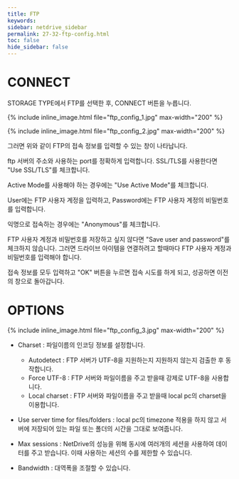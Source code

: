 ```yaml
---
title: FTP
keywords:
sidebar: netdrive_sidebar
permalink: 27-32-ftp-config.html
toc: false
hide_sidebar: false
---
```


CONNECT
==================
STORAGE TYPE에서 FTP를 선택한 후, CONNECT 버튼을 누릅니다.

{% include inline_image.html file="ftp_config_1.jpg" max-width="200" %}


{% include inline_image.html file="ftp_config_2.jpg" max-width="200" %}


그러면 위와 같이 FTP의 접속 정보를 입력할 수 있는 창이 나타납니다.

ftp 서버의 주소와 사용하는 port를 정확하게 입력합니다.
SSL/TLS를 사용한다면 "Use SSL/TLS"를 체크합니다.

Active Mode를 사용해야 하는 경우에는 "Use Active Mode"를 체크합니다.

User에는 FTP 사용자 계정을 입력하고, Password에는 FTP 사용자 계정의 비밀번호를 입력합니다.

익명으로 접속하는 경우에는 "Anonymous"를 체크합니다.

FTP 사용자 계정과 비밀번호를 저장하고 싶지 않다면 "Save user and password"를 체크하지 않습니다. 
그러면 드라이브 아이템을 연결하려고 할때마다 FTP 사용자 계정과 비밀번호를 입력해야 합니다.

접속 정보를 모두 입력하고 "OK" 버튼을 누르면 접속 시도를 하게 되고, 성공하면 이전의 창으로 돌아갑니다.

OPTIONS
==================

{% include inline_image.html file="ftp_config_3.jpg" max-width="200" %}

* Charset : 파일이름의 인코딩 정보를 설정합니다. 
    * Autodetect : FTP 서버가 UTF-8을 지원하는지 지원하지 않는지 검출한 후 동작합니다.
    * Force UTF-8 : FTP 서버와 파일이름을 주고 받을때 강제로 UTF-8을 사용합니다.
    * Local charset : FTP 서버와 파일이름을 주고 받을때 local pc의 charset을 이용합니다.

* Use server time for files/folders : local pc의 timezone 적용을 하지 않고 서버에 저장되어 있는 파일 또는 폴더의 시간을 그대로 보여줍니다.

* Max sessions : NetDrive의 성능을 위해 동시에 여러개의 세션을 사용하여 데이터를 주고 받습니다. 이때 사용하는 세션의 수를 제한할 수 있습니다.

* Bandwidth : 대역폭을 조절할 수 있습니다.